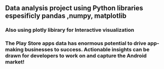 ## Data analysis project using Python libraries espesificly  pandas ,numpy, matplotlib
### Also using plotly libirary for Interactive visualization 
### The Play Store apps data has enormous potential to drive app-making businesses to success. Actionable insights can be drawn for developers to work on and capture the Android market!
